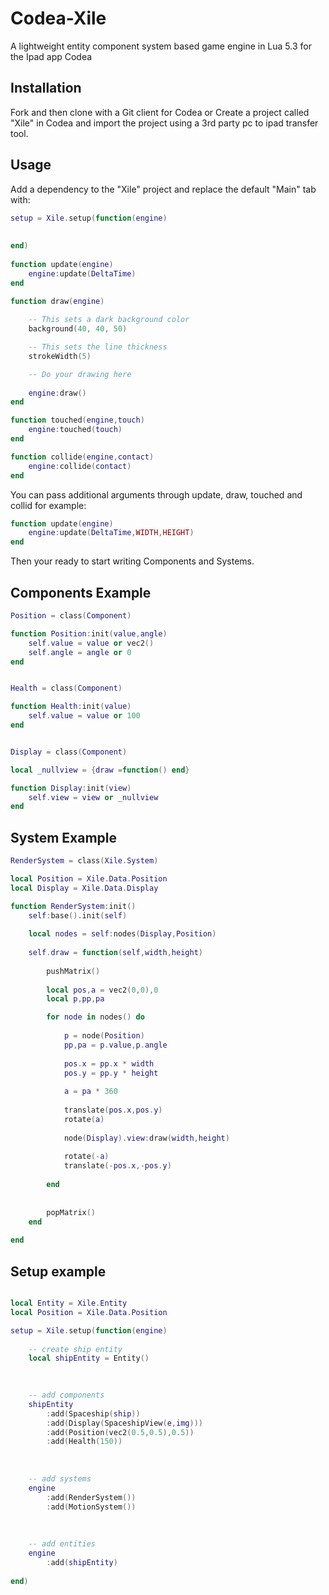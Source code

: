# Codea-Xile
A lightweight entity component system based game engine in Lua 5.3 for the Ipad app Codea

Installation
-------------

Fork and then clone with a Git client for Codea or Create a project called "Xile" in Codea and import the project using a 3rd party pc to ipad transfer tool.

Usage
-------------

Add a dependency to the "Xile" project and replace the default "Main" tab with:

```lua
setup = Xile.setup(function(engine)
    
    
end)
        
function update(engine)
    engine:update(DeltaTime)
end

function draw(engine)
    
    -- This sets a dark background color 
    background(40, 40, 50)

    -- This sets the line thickness
    strokeWidth(5)

    -- Do your drawing here
    
    engine:draw()
end

function touched(engine,touch)
    engine:touched(touch)
end

function collide(engine,contact)
    engine:collide(contact)
end
```

You can pass additional arguments through update, draw, touched and collid for example:

```lua
function update(engine)
    engine:update(DeltaTime,WIDTH,HEIGHT)
end
```


Then your ready to start writing Components and Systems.

Components Example
-------------

```lua
Position = class(Component)

function Position:init(value,angle)
    self.value = value or vec2()
    self.angle = angle or 0
end


Health = class(Component)

function Health:init(value)
    self.value = value or 100
end


Display = class(Component)

local _nullview = {draw =function() end}

function Display:init(view)
    self.view = view or _nullview
end

```

System Example
-------------
```lua
RenderSystem = class(Xile.System)

local Position = Xile.Data.Position
local Display = Xile.Data.Display

function RenderSystem:init()
    self:base().init(self)
    
    local nodes = self:nodes(Display,Position)
    
    self.draw = function(self,width,height)
        
        pushMatrix()
        
        local pos,a = vec2(0,0),0
        local p,pp,pa

        for node in nodes() do
            
            p = node(Position)
            pp,pa = p.value,p.angle
            
            pos.x = pp.x * width 
            pos.y = pp.y * height
            
            a = pa * 360
            
            translate(pos.x,pos.y)
            rotate(a)
            
            node(Display).view:draw(width,height)
            
            rotate(-a)
            translate(-pos.x,-pos.y)
            
        end
        
        
        popMatrix()
    end
    
end
```

Setup example
-------------
```lua

local Entity = Xile.Entity
local Position = Xile.Data.Position

setup = Xile.setup(function(engine)
    
	-- create ship entity 
    local shipEntity = Entity()

	
	
	-- add components 
	shipEntity
		:add(Spaceship(ship))
		:add(Display(SpaceshipView(e,img)))
		:add(Position(vec2(0.5,0.5),0.5))
		:add(Health(150))
		
		
		
	-- add systems
	engine
		:add(RenderSystem())
		:add(MotionSystem())
	
	
	
	-- add entities
	engine
		:add(shipEntity)
	
end)

```